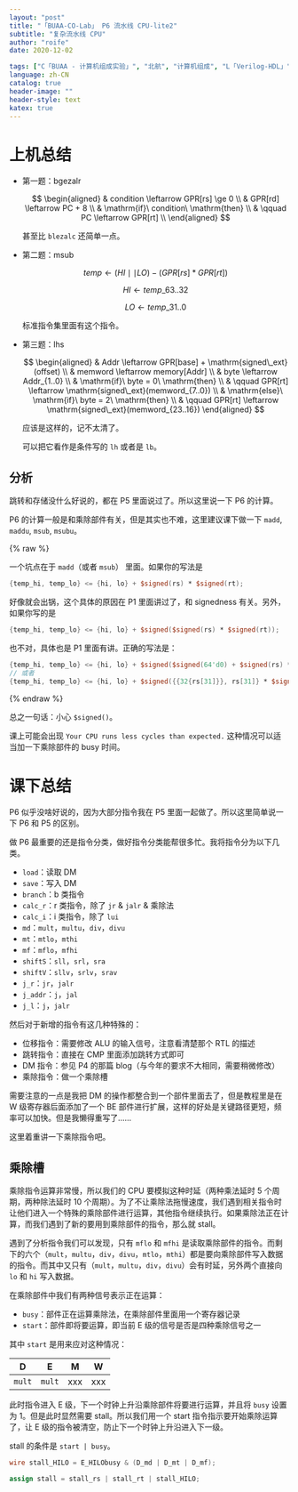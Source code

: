 ```yaml
---
layout: "post"
title: "「BUAA-CO-Lab」 P6 流水线 CPU-lite2"
subtitle: "复杂流水线 CPU"
author: "roife"
date: 2020-12-02

tags: ["C「BUAA - 计算机组成实验」", "北航", "计算机组成", "L「Verilog-HDL」", "数字电路"]
language: zh-CN
catalog: true
header-image: ""
header-style: text
katex: true
---
```


# 上机总结

- 第一题：bgezalr

  $$
    \begin{aligned}
    & condition \leftarrow GPR[rs] \ge 0 \\
    & GPR[rd] \leftarrow PC + 8 \\
    & \mathrm{if}\ condition\  \mathrm{then} \\
    & \qquad PC \leftarrow GPR[rt]  \\
    \end{aligned}
  $$

  甚至比 `blezalc` 还简单一点。

- 第二题：msub

  $$temp \leftarrow (HI \mid\mid LO) - (GPR[rs] * GPR[rt])$$

  $$HI \leftarrow temp\_{63..32}$$

  $$LO \leftarrow temp\_{31..0}$$

  标准指令集里面有这个指令。

- 第三题：lhs

  $$
    \begin{aligned}
    & Addr \leftarrow GPR[base] + \mathrm{signed\_ext}(offset) \\
    & memword \leftarrow memory[Addr] \\
    & byte \leftarrow Addr_{1..0} \\
    & \mathrm{if}\ byte = 0\ \mathrm{then} \\
    & \qquad GPR[rt] \leftarrow \mathrm{signed\_ext}(memword_{7..0}) \\
    & \mathrm{else}\ \mathrm{if}\ byte = 2\ \mathrm{then} \\
    & \qquad GPR[rt] \leftarrow \mathrm{signed\_ext}(memword_{23..16})
    \end{aligned}
  $$

  应该是这样的，记不太清了。

  可以把它看作是条件写的 `lh` 或者是 `lb`。

## 分析

跳转和存储没什么好说的，都在 P5 里面说过了。所以这里说一下 P6 的计算。

P6 的计算一般是和乘除部件有关，但是其实也不难，这里建议课下做一下 `madd`, `maddu`, `msub`, `msubu`。

{% raw %}

一个坑点在于 `madd`（或者 `msub`） 里面。如果你的写法是

```verilog
{temp_hi, temp_lo} <= {hi, lo} + $signed(rs) * $signed(rt);
```

好像就会出锅，这个具体的原因在 P1 里面讲过了，和 signedness 有关。另外，如果你写的是

```verilog
{temp_hi, temp_lo} <= {hi, lo} + $signed($signed(rs) * $signed(rt));
```

也不对，具体也是 P1 里面有讲。正确的写法是：

```verilog
{temp_hi, temp_lo} <= {hi, lo} + $signed($signed(64'd0) + $signed(rs) * $signed(rt));
// 或者
{temp_hi, temp_lo} <= {hi, lo} + $signed({{32{rs[31]}}, rs[31]} * $signed({{32{rt[31]}}, rt[31]})); // 手动进行符号位扩展
```

{% endraw %}

总之一句话：小心 `$signed()`。

课上可能会出现 `Your CPU runs less cycles than expected.` 这种情况可以适当加一下乘除部件的 busy 时间。

# 课下总结

P6 似乎没啥好说的，因为大部分指令我在 P5 里面一起做了。所以这里简单说一下 P6 和 P5 的区别。

做 P6 最重要的还是指令分类，做好指令分类能帮很多忙。我将指令分为以下几类。

- `load`：读取 DM
- `save`：写入 DM
- `branch`：b 类指令
- `calc_r`：r 类指令，除了 `jr` & `jalr` & 乘除法
- `calc_i`：i 类指令，除了 `lui`
- `md`：`mult`，`multu`，`div`，`divu`
- `mt`：`mtlo`，`mthi`
- `mf`：`mflo`，`mfhi`
- `shiftS`：`sll`，`srl`，`sra`
- `shiftV`：`sllv`，`srlv`，`srav`
- `j_r`：`jr`，`jalr`
- `j_addr`：`j`，`jal`
- `j_l`：`j`，`jalr`

然后对于新增的指令有这几种特殊的：

- 位移指令：需要修改 ALU 的输入信号，注意看清楚那个 RTL 的描述
- 跳转指令：直接在 CMP 里面添加跳转方式即可
- DM 指令：参见 P4 的那篇 blog（与今年的要求不大相同，需要稍微修改）
- 乘除指令：做一个乘除槽

需要注意的一点是我把 DM 的操作都整合到一个部件里面去了，但是教程里是在 W 级寄存器后面添加了一个 BE 部件进行扩展，这样的好处是关键路径更短，频率可以加快。但是我懒得重写了……

这里着重讲一下乘除指令吧。

## 乘除槽

乘除指令运算非常慢，所以我们的 CPU 要模拟这种时延（两种乘法延时 5 个周期，两种除法延时 10 个周期）。为了不让乘除法拖慢速度，我们遇到相关指令时让他们进入一个特殊的乘除部件进行运算，其他指令继续执行。如果乘除法正在计算，而我们遇到了新的要用到乘除部件的指令，那么就 stall。

遇到了分析指令我们可以发现，只有 `mflo` 和 `mfhi` 是读取乘除部件的指令。而剩下的六个（`mult`，`multu`，`div`，`divu`，`mtlo`，`mthi`）都是要向乘除部件写入数据的指令。而其中又只有（`mult`，`multu`，`div`，`divu`）会有时延，另外两个直接向 `lo` 和 `hi` 写入数据。

在乘除部件中我们有两种信号表示正在运算：
- `busy`：部件正在运算乘除法，在乘除部件里面用一个寄存器记录
- `start`：部件即将要运算，即当前 E 级的信号是否是四种乘除信号之一

其中 `start` 是用来应对这种情况：

| D | E | M | W |
|-|-|-|-|
| `mult` | `mult` | xxx | xxx|

此时指令进入 E 级，下一个时钟上升沿乘除部件将要进行运算，并且将 `busy` 设置为 $1$。但是此时显然需要 stall。所以我们用一个 start 指令指示要开始乘除运算了，让 E 级的指令被清空，防止下一个时钟上升沿进入下一级。

stall 的条件是 `start | busy`。

```verilog
wire stall_HILO = E_HILObusy & (D_md | D_mt | D_mf);

assign stall = stall_rs | stall_rt | stall_HILO;
```